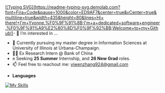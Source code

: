 [![Typing SVG](https://readme-typing-svg.demolab.com?font=Fira+Code&pause=1000&color=ED9AF7&center=true&vCenter=true&multiline=true&width=435&height=80&lines=Hi+ there!+I'm+Yvonne.%F0%9F%91%8B;I'm+a+dedicated+software+engineer.%F0%9F%91%A9%E2%80%8D%F0%9F%92%BB;Welcome+to+my+Github!)](https://git.io/typing-svg)- 👀 I’m interested in ...
- 🔅 Currently pursuing my master degree in Information Sciences at University of Illinois at Urbana-Champaign.
- 👩‍💻 Ex Research Intern @ Bank of China
- 🔛 Seeking **25 Summer** Internship, and **26 New Grad** roles.
- 📫 Feel free to reachout me: [yiwenzhang924@gmail.com](mailto:yiwenzhang924@gmail.com)

<!---
Yvonnezhang924/Yvonnezhang924 is a ✨ special ✨ repository because its `README.md` (this file) appears on your GitHub profile.
You can click the Preview link to take a look at your changes.
--->

- **Languages**

[![My Skills](https://skillicons.dev/icons?i=java,py,c,cpp,js,ts,html,css,sql)](https://skillicons.dev)
